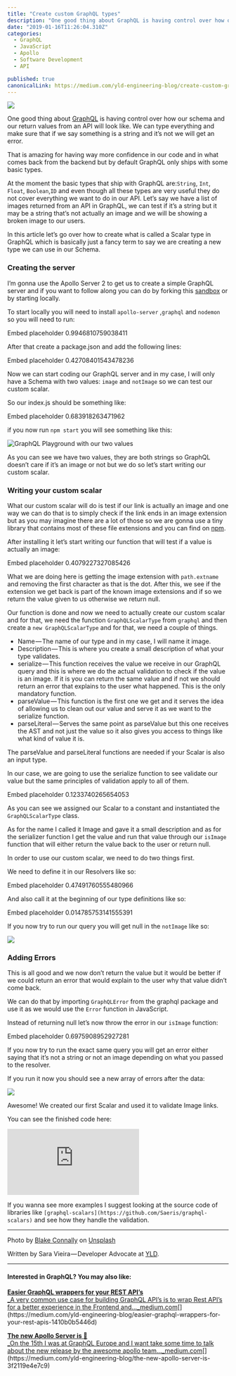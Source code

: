 ```yaml
---
title: "Create custom GraphQL types"
description: "One good thing about GraphQL is having control over how our schema and our return values from an API will look like. We can type everything and make sure that if we say something is a string and it’s…"
date: "2019-01-16T11:26:04.310Z"
categories: 
  - GraphQL
  - JavaScript
  - Apollo
  - Software Development
  - API

published: true
canonicalLink: https://medium.com/yld-engineering-blog/create-custom-graphql-types-999f009d3f46
---
```


![](./asset-1.jpeg)

One good thing about [GraphQL](https://www.yld.io/speciality/graphql/) is having control over how our schema and our return values from an API will look like. We can type everything and make sure that if we say something is a string and it’s not we will get an error.

That is amazing for having way more confidence in our code and in what comes back from the backend but by default GraphQL only ships with some basic types.

At the moment the basic types that ship with GraphQL are:`String`, `Int`, `Float`, `Boolean`,`ID` and even though all these types are very useful they do not cover everything we want to do in our API. Let’s say we have a list of images returned from an API in GraphQL, we can test if it’s a string but it may be a string that’s not actually an image and we will be showing a broken image to our users.

In this article let’s go over how to create what is called a Scalar type in GraphQL which is basically just a fancy term to say we are creating a new type we can use in our Schema.

### Creating the server

I’m gonna use the Apollo Server 2 to get us to create a simple GraphQL server and if you want to follow along you can do by forking this [sandbox](https://codesandbox.io/s/apollo-server) or by starting locally.

To start locally you will need to install `apollo-server` ,`graphql` and `nodemon` so you will need to run:

Embed placeholder 0.9946810759038411

After that create a package.json and add the following lines:

Embed placeholder 0.42708401543478236

Now we can start coding our GraphQL server and in my case, I will only have a Schema with two values: `image` and `notImage` so we can test our custom scalar.

So our index.js should be something like:

Embed placeholder 0.683918263471962

if you now run `npm start` you will see something like this:

![GraphQL Playground with our two values](./asset-2.png)

As you can see we have two values, they are both strings so GraphQL doesn’t care if it’s an image or not but we do so let’s start writing our custom scalar.

### Writing your custom scalar

What our custom scalar will do is test if our link is actually an image and one way we can do that is to simply check if the link ends in an image extension but as you may imagine there are a lot of those so we are gonna use a tiny library that contains most of these file extensions and you can find on [npm](https://www.npmjs.com/package/image-extensions).

After installing it let’s start writing our function that will test if a value is actually an image:

Embed placeholder 0.4079227327085426

What we are doing here is getting the image extension with `path.extname` and removing the first character as that is the dot. After this, we see if the extension we get back is part of the known image extensions and if so we return the value given to us otherwise we return null.

Our function is done and now we need to actually create our custom scalar and for that, we need the function `GraphQLScalarType` from `graphql` and then create a `new GraphQLScalarType` and for that, we need a couple of things.

-   Name — The name of our type and in my case, I will name it image.
-   Description — This is where you create a small description of what your type validates.
-   serialize — This function receives the value we receive in our GraphQL query and this is where we do the actual validation to check if the value is an image. If it is you can return the same value and if not we should return an error that explains to the user what happened. This is the only mandatory function.
-   parseValue — This function is the first one we get and it serves the idea of allowing us to clean out our value and serve it as we want to the serialize function.
-   parseLiteral — Serves the same point as parseValue but this one receives the AST and not just the value so it also gives you access to things like what kind of value it is.

The parseValue and parseLiteral functions are needed if your Scalar is also an input type.

In our case, we are going to use the serialize function to see validate our value but the same principles of validation apply to all of them.

Embed placeholder 0.1233740265654053

As you can see we assigned our Scalar to a constant and instantiated the `GraphQLScalarType` class.

As for the name I called it Image and gave it a small description and as for the serializer function I get the value and run that value through our `isImage` function that will either return the value back to the user or return null.

In order to use our custom scalar, we need to do two things first.

We need to define it in our Resolvers like so:

Embed placeholder 0.47491760555480966

And also call it at the beginning of our type definitions like so:

Embed placeholder 0.014785753141555391

If you now try to run our query you will get null in the `notImage` like so:

![](./asset-3.png)

### Adding Errors

This is all good and we now don’t return the value but it would be better if we could return an error that would explain to the user why that value didn’t come back.

We can do that by importing `GraphQLError` from the graphql package and use it as we would use the `Error` function in JavaScript.

Instead of returning null let’s now throw the error in our `isImage` function:

Embed placeholder 0.6975908952927281

If you now try to run the exact same query you will get an error either saying that it’s not a string or not an image depending on what you passed to the resolver.

If you run it now you should see a new array of errors after the data:

![](./asset-4.png)

Awesome! We created our first Scalar and used it to validate Image links.

You can see the finished code here:

<Embed src="https://codesandbox.io/embed/4qlo54l7k9?view=preview" height={350} width={700} />

If you wanna see more examples I suggest looking at the source code of libraries like `[graphql-scalars](https://github.com/Saeris/graphql-scalars)` and see how they handle the validation.

---

Photo by [Blake Connally](https://unsplash.com/photos/B3l0g6HLxr8?utm_source=unsplash&utm_medium=referral&utm_content=creditCopyText) on [Unsplash](https://unsplash.com/search/photos/computer?utm_source=unsplash&utm_medium=referral&utm_content=creditCopyText)

Written by Sara Vieira — Developer Advocate at [YLD](https://www.yld.io/).

---

#### Interested in GraphQL? You may also like:

[**Easier GraphQL wrappers for your REST API’s**  
_A very common use case for building GraphQL API’s is to wrap Rest API’s for a better experience in the Frontend and…_medium.com](https://medium.com/yld-engineering-blog/easier-graphql-wrappers-for-your-rest-apis-1410b0b5446d "https://medium.com/yld-engineering-blog/easier-graphql-wrappers-for-your-rest-apis-1410b0b5446d")[](https://medium.com/yld-engineering-blog/easier-graphql-wrappers-for-your-rest-apis-1410b0b5446d)

[**The new Apollo Server is 💯**  
_On the 15th I was at GraphQL Europe and I want take some time to talk about the new release by the awesome apollo team…_medium.com](https://medium.com/yld-engineering-blog/the-new-apollo-server-is-3f2119e4e7c9 "https://medium.com/yld-engineering-blog/the-new-apollo-server-is-3f2119e4e7c9")[](https://medium.com/yld-engineering-blog/the-new-apollo-server-is-3f2119e4e7c9)